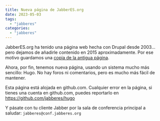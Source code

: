 ```yaml
---
title: Nueva página de JabberES.org
date: 2023-05-03
tags:
  - "jabberes"
categories:
  - "jabberes"
---
```


JabberES.org ha tenido una página web hecha con Drupal desde 2003...
pero dejamos de añadirle contenido en 2015 aproximadamente.
Por ese motivo guardamos una [copia de la antigua página](/antigua/).

<!--more-->

Ahora, por fin, tenemos nueva página, usando un sistema mucho más sencillo: Hugo.
No hay foros ni comentarios, pero es mucho más fácil de mantener.

Esta página está alojada en github.com.
Cualquier error en la página, si tienes una cuenta en github.com,
puedes reportarlo en https://github.com/jabberes/hugo

Y pásate con tu cliente Jabber por la sala de conferencia principal a saludar:
`jabberes@conf.jabberes.org`
